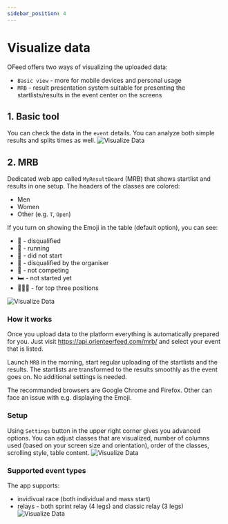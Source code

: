 ```yaml
---
sidebar_position: 4
---
```


# Visualize data
OFeed offers two ways of visualizing the uploaded data:
- `Basic view` - more for mobile devices and personal usage
- `MRB` - result presentation system suitable for presenting the startlists/results in the event center on the screens

## 1. Basic tool
You can check the data in the `event` details. You can analyze both simple results and splits times as well.
![Visualize Data](/img/tutorials/visualize-data-ofeed.png)

## 2. MRB
Dedicated web app called `MyResultBoard` (MRB) that shows startlist and results in one setup. The headers of the classes are colored:
- <span class="mrb-blue">Men</span>
- <span class="mrb-pink">Women</span>
- <span class="mrb-grey">Other</span> (e.g. `T`, `Open`)

If you turn on showing the Emoji in the table (default option), you can see:
- 🙈 - disqualified
- 🏃 - running
- 🥺 - did not start
- 🏴 - disqualified by the organiser
- 🦄 - not competing
- 🛏️ - not started yet
- 🥇🥈🥉 - for top three positions

![Visualize Data](/img/tutorials/visualize-data-mrb.png)

### How it works
Once you upload data to the platform everything is automatically prepared for you. Just visit https://api.orienteerfeed.com/mrb/ and select your event that is listed.

Launch `MRB` in the morning, start regular uploading of the startlists and the results. The startlists are transformed to the results smoothly as the event goes on. No additional settings is needed.

The recommanded browsers are Google Chrome and Firefox. Other can face an issue with e.g. displaying the Emoji.

### Setup
Using `Settings` button in the upper right corner gives you advanced options. You can adjust classes that are visualized, number of columns used (based on your screen size and orientation), order of the classes, scrolling style, table content.
![Visualize Data](/img/tutorials/visualize-data-mrb-settings.png)

### Supported event types
The app supports:
- invidivual race (both individual and mass start)
- relays - both sprint relay (4 legs) and classic relay (3 legs)
![Visualize Data](/img/tutorials/visualize-data-mrb-sprint-relay.png)